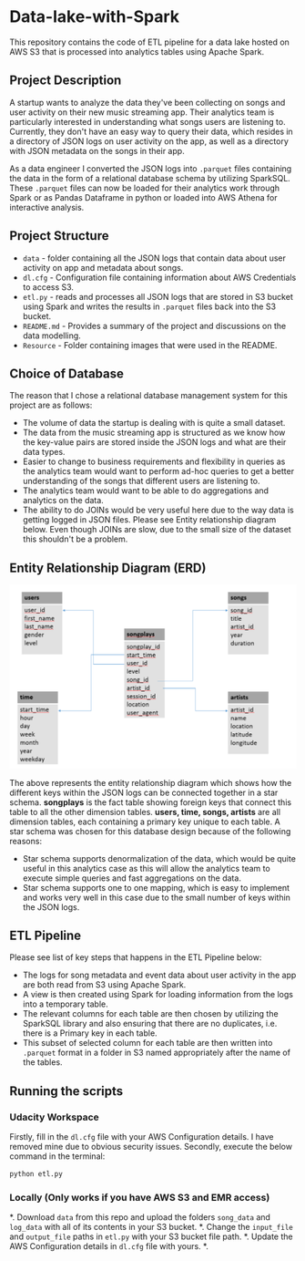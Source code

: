 # Data-lake-with-Spark
This repository contains the code of ETL pipeline for a data lake hosted on AWS S3 that is processed into analytics tables using Apache Spark.

## Project Description

A startup wants to analyze the data they've been collecting on songs and user activity on their new music streaming app. Their analytics team is particularly interested in understanding what songs users are listening to. Currently, they don't have an easy way to query their data, which resides in a directory of JSON logs on user activity on the app, as well as a directory with JSON metadata on the songs in their app.

As a data engineer I converted the JSON logs into `.parquet` files containing the data in the form of a relational database schema by utilizing SparkSQL. These `.parquet` files can now be loaded for their analytics work through Spark or as Pandas Dataframe in python or loaded into AWS Athena for interactive analysis.

## Project Structure

* `data` -  folder containing all the JSON logs that contain data about user activity on app and metadata about songs.
* `dl.cfg` -  Configuration file containing information about AWS Credentials to access S3.
* `etl.py` - reads and processes all JSON logs that are stored in S3 bucket using Spark and writes the results in `.parquet` files back into the S3 bucket.
* `README.md` - Provides a summary of the project and discussions on the data modelling.
* `Resource` - Folder containing images that were used in the README.

## Choice of Database

The reason that I chose a relational database management system for this project are as follows:

* The volume of data the startup is dealing with is quite a small dataset.
* The data from the music streaming app is structured as we know how the key-value pairs are stored inside the JSON logs and what are their data types. 
* Easier to change to business requirements and flexibility in queries as the analytics team would want to perform ad-hoc queries to get a better understanding of the songs that different users are listening to.
* The analytics team would want to be able to do aggregations and analytics on the data.
* The ability to do JOINs would be very useful here due to the way data is getting logged in JSON files. Please see Entity relationship diagram below. Even though JOINs are slow, due to the small size of the dataset this shouldn't be a problem.

## Entity Relationship Diagram (ERD)

![Image](https://github.com/arahman5/Data-Modeling-with-PostgreSQL/blob/master/resource/ERD.PNG)

The above represents the entity relationship diagram which shows how the different keys within the JSON logs can be connected together in a star schema. **songplays** is the fact table showing foreign keys that connect this table to all the other dimension tables. **users, time, songs, artists** are all dimension tables, each containing a primary key unique to each table. A star schema was chosen for this database design because of the following reasons:

* Star schema supports denormalization of the data, which would be quite useful in this analytics case as this will allow the analytics team to execute simple queries and fast aggregations on the data. 
* Star schema supports one to one mapping, which is easy to implement and works very well in this case due to the small number of keys within the JSON logs. 

## ETL Pipeline

Please see list of key steps that happens in the ETL Pipeline below:

* The logs for song metadata and event data about user activity in the app are both read from S3 using Apache Spark.
* A view is then created using Spark for loading information from the logs into a temporary table.
* The relevant columns for each table are then chosen by utilizing the SparkSQL library and also ensuring that there are no duplicates, i.e. there is a Primary key in each table.
* This subset of selected column for each table are then written into `.parquet` format in a folder in S3 named appropriately after the name of the tables.

## Running the scripts

### Udacity Workspace

Firstly, fill in the `dl.cfg` file with your AWS Configuration details. I have removed mine due to obvious security issues. Secondly,
execute the below command in the terminal:

```python
python etl.py
```

### Locally (Only works if you have AWS S3 and EMR access)

*. Download `data` from this repo and upload the folders `song_data` and `log_data` with all of its contents in your S3 bucket.
*. Change the `input_file` and `output_file` paths in `etl.py` with your S3 bucket file path.
*. Update the AWS Configuration details in `dl.cfg` file with yours.
*. 

